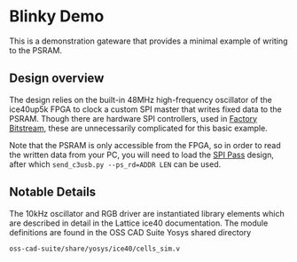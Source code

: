 # Blinky Demo
This is a demonstration gateware that provides a minimal example of writing to the PSRAM.

## Design overview
The design relies on the built-in 48MHz high-frequency oscillator of the ice40up5k
FPGA to clock a custom SPI master that writes fixed data to the PSRAM. Though there are hardware SPI controllers, used in [Factory Bitstream](factory_bitstream), these are unnecessarily complicated for this basic example.

Note that the PSRAM is only accessible from the FPGA, so in order to read the written data from your PC, you will need to load the [SPI Pass](spi_pass) design, after which `send_c3usb.py --ps_rd=ADDR LEN` can be used.

## Notable Details
The 10kHz oscillator and RGB driver are instantiated library elements which are
described in detail in the Lattice ice40 documentation. The module definitions
are found in the OSS CAD Suite Yosys shared directory
```
oss-cad-suite/share/yosys/ice40/cells_sim.v
```
